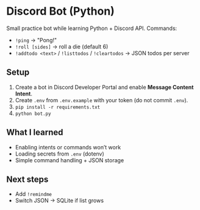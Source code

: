 # Discord Bot (Python)

Small practice bot while learning Python + Discord API. Commands:
- `!ping` → "Pong!"
- `!roll [sides]` → roll a die (default 6)
- `!addtodo <text>` / `!listtodos` / `!cleartodos` → JSON todos per server

## Setup
1) Create a bot in Discord Developer Portal and enable **Message Content Intent**.
2) Create `.env` from `.env.example` with your token (do not commit `.env`).
3) `pip install -r requirements.txt`
4) `python bot.py`

## What I learned
- Enabling intents or commands won’t work
- Loading secrets from `.env` (dotenv)
- Simple command handling + JSON storage

## Next steps
- Add `!remindme`
- Switch JSON → SQLite if list grows

